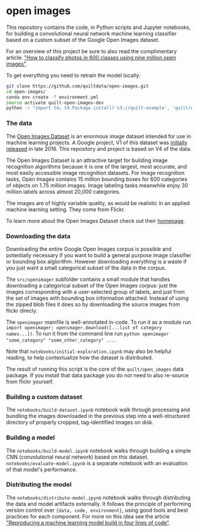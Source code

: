 # open images

This repository contains the code, in Python scripts and Jupyter notebooks, for building a convolutional neural network machine learning classifier based on a custom subset of the Google Open Images dataset.

For an overview of this project be sure to also read the complimentary article: ["How to classify photos in 600 classes using nine million open images"](https://medium.freecodecamp.org/how-to-classify-photos-in-600-classes-using-nine-million-open-images-65847da1a319).

To get everything you need to retrain the model locally:

```bash
git clone https://github.com/quiltdata/open-images.git
cd open-images/
conda env create -f environment.yml
source activate quilt-open-images-dev
python -c "import t4; t4.Package.install('s3://quilt-example', 'quilt/open_images', './')"
```

### The data

The [Open Images Dataset](https://storage.googleapis.com/openimages/web/index.html) is an enormous image dataset intended for use in machine learning projects. A Google project, V1 of this dataset was [initially released](https://ai.googleblog.com/2016/09/introducing-open-images-dataset.html) in late 2016. This repository and project is based on V4 of the data.

The Open Images Dataset is an attractive target for building image recognition algorithms because it is one of the largest, most accurate, and most easily accessible image recognition datasets. For image recognition tasks, Open Images contains 15 million bounding boxes for 600 categories of objects on 1.75 million images. Image labeling tasks meanwhile enjoy 30 million labels across almost 20,000 categories.

The images are of highly variable quality, as would be realistic in an applied machine learning setting. They come from Flickr.

To learn more about the Open Images Dataset check out their [homepage](https://storage.googleapis.com/openimages/web/index.html).

### Downloading the data

Downloading the entire Google Open Images corpus is possible and potentially necessary if you want to build a general purpose image classifier or bounding box alglorithm. However downloading *everything* is a waste if you just want a small categorical subset of the data in the corpus.

The `src/openimager` subfolder contains a small module that handles downloading a categorical subset of the Open Images corpus: just the images corresponding with a user-selected group of labels, and just from the set of images with bounding box information attached. Instead of using the zipped blob files it does so by downloading the source images from flickr direcly.

The `openimager` mainfile is well-annotated in-code. To run it as a module run `import openimager; openimager.download([...list of category names...])`. To run it from the command line run `python openimager "some_category" "some_other_category" ...`.

Note that `notebooks/initial-exploration.ipynb` may also be helpful reading, to help contextualize how the dataset is distributed.

The result of running this script is the core of the `quilt/open_images` data package. If you install that data package you do not need to also re-source from flickr yourself.

### Building a custom dataset

The `notebooks/build-dataset.ipynb` notebook walk through processing and bundling the images downloaded in the previous step into a well-structured directory of properly cropped, tag-identified images on disk.

### Building a model

The `notebooks/build-model.ipynb` notebook walks through building a simple CNN (convolutional neural network) based on this dataset. `notebooks/evaluate-model.ipynb` is a separate notebook with an evaluation of that model's performance.

### Distributing the model

The `notebooks/distribute-model.ipynb` notebook walks through distributing the data and model artifacts externally. It follows the principle of performing version control over `{data, code, environment}`, using good tools and best practices for each component. For more on this idea see the article ["Reproducing a machine learning model build in four lines of code"](https://blog.quiltdata.com/reproduce-a-machine-learning-model-build-in-four-lines-of-code-b4f0a5c5f8c8).
